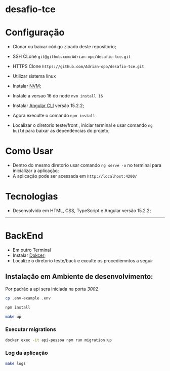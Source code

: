 # desafio-tce

# Configuração


  * Clonar ou baixar código zipado deste repositório;
  * SSH CLone ```git@github.com:Adrian-opo/desafio-tce.git```
  * HTTPS Clone ```https://github.com/Adrian-opo/desafio-tce.git```
  * Utilizar sistema linux
  * Instalar [NVM](https://github.com/nvm-sh/nvm);
  * Instale a versao 16 do node ```nvm install 16```
  * Instalar [Angular CLI](https://github.com/angular/angular-cli) versão 15.2.2;

  * Agora execulte o comando  ```npm install```
  * Localizar o diretorio teste/front , iniciar terminal e usar comando ```ng build``` para baixar as dependencias do projeto;

# Como Usar
  * Dentro do mesmo diretorio usar comando ```ng serve -o``` no terminal para inicializar a aplicação;
  * A aplicação pode ser acessada em `http://localhost:4200/`
 

# Tecnologias
  * Desenvolvido em HTML, CSS, TypeScript e Angular versão 15.2.2;



------------------------------------
# BackEnd
  * Em outro Terminal
  * Instalar [Dokcer](https://www.docker.com/);
  * Localize o diretorio teste/back e exculte os procediemntos a seguir

## Instalação em Ambiente de desenvolvimento:
Por padrão a api sera iniciada  na porta _3002_
```bash
cp .env-example .env

npm install

make up
```
### Executar migrations
```bash
docker exec -it api-pessoa npm run migration:up
```

### Log da aplicação
```bash
make logs
```




